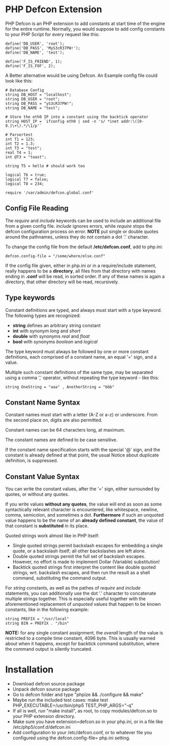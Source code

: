 PHP Defcon Extension
====================

PHP Defcon is an PHP extension to add constants at start time of the engine for the entire runtime.
Normally, you would suppose to add config constants to your PHP Script for every request like this:

	define('DB_USER', 'root');
	define('DB_PASS', 'MyS3cR37PW!');
	define('DB_NAME', 'test');

	define('F_IS_FRIEND', 1);
	define('F_IS_FOF', 2);

A Better alternative would be using Defcon. An Example config file could look like this:

	# Database Config
	string DB_HOST = "localhost";
	string DB_USER = "root";
	string DB_PASS = "yS3cR37PW!";
	string DB_NAME = "test";

	# Store the eth0 IP into a constant using the backtick operator
	string HOST_IP = `ifconfig eth0 | sed -n 's/ *inet addr:\([0-9.]\+\).*/\1/p'`

	# Parsertest
	int T1 = 123;
	int T2 = 1.3;
	int T3 = "test";
	real T4 = 1;
	int @T3 = "toast";

	string T5 = hello # should work too

	logical T6 = true;
	logical T7 = false;
	logical T8 = 234;

	require '/var/admin/defcon.global.conf'

Config File Reading
-------------------

The *require* and *include* keywords can be used to include an additional
file from a given config file. *include* ignores errors, while *require*
stops the defcon configuration process on error. **NOTE** put single or double
quotes around the pathnames, unless they do not contain a dot '.' character.

To change the config file from the default **/etc/defcon.conf**, add to php.ini:

	defcon.config-file = "/some/where/else.conf"

If the config file given, either in php.ini or in a require/include
statement, really happens to be a **directory**, all files from that
directory with names ending in **.conf** will be read, in sorted order.
If any of these names is again a directory, that other directory
will be read, recursively.

Type keywords
-------------

Constant definitions are typed, and always must start with a type keyword.
The following types are recognized:

* **string** defines an arbitrary string constant
* **int** with synonym *long* and *short*
* **double** with synonyms *real* and *float*
* **bool** with synonyms *boolean* and *logical*

The type keyword must always be followed by one or more constant
definitions, each comprised of a constant name, an equal '=' sign,
and a value.

Multiple such constant definitions of the same type,
may be separated using a comma ',' operator, without repeating
the type keyword - like this:

	string OneString = "aaa" , AnotherString = "bbb"

Constant Name Syntax
--------------------

Constant names must start with a letter (A-Z or a-z) or underscore.
From the second place on, digits are also permitted.

Constant names can be 64 characters long, at maximum.

The constant names are defined to be case sensitive.

If the constant name specification starts with the special '@' sign,
and the constant is already defined at that point, the usual Notice
about duplicate definition, is suppressed.

Constant Value Syntax
---------------------

You can write the constant values, after the '=' sign, either surrounded
by quotes, or without any quotes.

If you write values **without any quotes**, the value will end as soon as some
syntactically relevant character is encountered, like whitespace, newline,
comma, semicolon, and sometimes a dot. **Furthermore** if such an unquoted
value happens to be the name of an **already defined constant**, the value
of that constant is **substituted** in its place.

Quoted strings work almost like in PHP itself:

* Single quoted strings permit backslash escapes for embedding a single quote,
  or a backslash itself; all other backslashes are left alone.
* Double quoted strings permit the full set of backslash escapes.
  However, no effort is made to implement Dollar (Variable) substitution!
* Backtick quoted strings first interpret the content like double quoted
  strings, wrt. backslash escapes, and then run the result as a shell
  command, substituting the command output.

For *string* constants, as well as the pathes of *require* and *include*
statements, you can additionally use the dot '.' character to concatenate
multiple strings together. This is especially useful together with the
aforementioned replacement of *unquoted* values that happen to be known
constants, like in the following example:

	string PREFIX = "/usr/local"
	string BIN = PREFIX . "/bin"

**NOTE:** for any single constant assignment, the *overall* length of
the value is restricted to a compile time constant, 4096 byte. This is
usually warned about when it happens, except for backtick command
substitution, where the command output is silently truncated.

Installation
============

* Download defcon source package
* Unpack defcon source package
* Go to defcon folder and type "phpize && ./configure && make"
* Maybe run the included test cases:
	make test PHP_EXECUTABLE=/usr/bin/php5 TEST_PHP_ARGS="-q"
* If all is well, run "make install", as root, to copy modules/defcon.so
  to your PHP extension directory.
* Make sure you have extension=defcon.so in your php.ini, or in a file
  like /etc/php5/conf.d/defcon.ini
* Add configuration to your /etc/defcon.conf, or to whatever file
  you configured using the defcon.config-file= php.ini setting.

